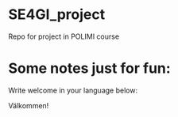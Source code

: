 # SE4GI_project
 Repo for project in POLIMI course 

# Some notes just for fun: 

Write welcome in your language below: 

Välkommen!

